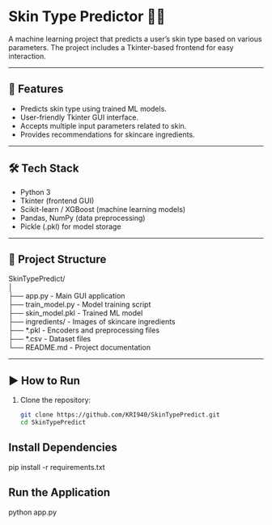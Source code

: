 # Skin Type Predictor 🧴✨

A machine learning project that predicts a user’s skin type based on various parameters. The project includes a Tkinter-based frontend for easy interaction.

---

## 🚀 Features
- Predicts skin type using trained ML models.  
- User-friendly Tkinter GUI interface.  
- Accepts multiple input parameters related to skin.  
- Provides recommendations for skincare ingredients.  

---

## 🛠️ Tech Stack
- Python 3  
- Tkinter (frontend GUI)  
- Scikit-learn / XGBoost (machine learning models)  
- Pandas, NumPy (data preprocessing)  
- Pickle (.pkl) for model storage  

---

## 📂 Project Structure
SkinTypePredict/  
│  
├── app.py                  - Main GUI application  
├── train_model.py          - Model training script  
├── skin_model.pkl          - Trained ML model  
├── ingredients/            - Images of skincare ingredients  
├── *.pkl                   - Encoders and preprocessing files  
├── *.csv                   - Dataset files  
└── README.md               - Project documentation  

---

## ▶️ How to Run
1. Clone the repository:  
   ```bash
   git clone https://github.com/KRI940/SkinTypePredict.git
   cd SkinTypePredict

## Install Dependencies
pip install -r requirements.txt

## Run the Application
python app.py


